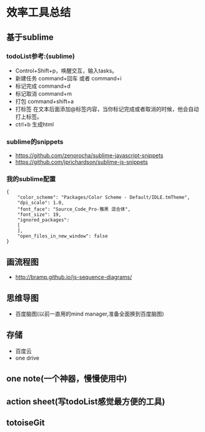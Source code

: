 # 效率工具总结

## 基于sublime

### todoList参考:(sublime)
- Control+Shift+p，唤醒交互，输入tasks。
- 新建任务 command+回车 或者 command+i
- 标记完成 command+d
- 标记取消 command+m
- 打包 command+shift+a
- 打标签 在文本后面添加@标签内容，当你标记完成或者取消的时候，他会自动打上标签。
- ctrl+b 生成html

### sublime的snippets

- https://github.com/zenorocha/sublime-javascript-snippets
- https://github.com/jprichardson/sublime-js-snippets

### 我的sublime配置

```
{
    "color_scheme": "Packages/Color Scheme - Default/IDLE.tmTheme",
    "dpi_scale": 1.0,
    "font_face": "Source_Code_Pro-雅黑 混合体",
    "font_size": 19,
    "ignored_packages":
    [
    ],
    "open_files_in_new_window": false
}

```

## 画流程图
- http://bramp.github.io/js-sequence-diagrams/

## 思维导图
- 百度脑图(以前一直用的mind manager,准备全面换到百度脑图)

## 存储
- 百度云
- one drive

## one note(一个神器，慢慢使用中)

## action sheet(写todoList感觉最方便的工具)

## totoiseGit